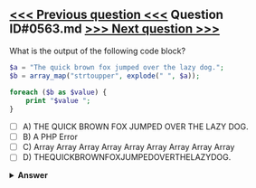 [<<< Previous question <<<](0562.md)   Question ID#0563.md   [>>> Next question >>>](0564.md)
---

What is the output of the following code block?

```php
$a = "The quick brown fox jumped over the lazy dog.";
$b = array_map("strtoupper", explode(" ", $a));
    
foreach ($b as $value) {
    print "$value ";
}
```

- [ ] A) THE QUICK BROWN FOX JUMPED OVER THE LAZY DOG.
- [ ] B) A PHP Error
- [ ] C) Array Array Array Array Array Array Array Array Array
- [ ] D) THEQUICKBROWNFOXJUMPEDOVERTHELAZYDOG.

<details><summary><b>Answer</b></summary>
<p>
  Answer: <strong>A</strong>
</p>
</details>
